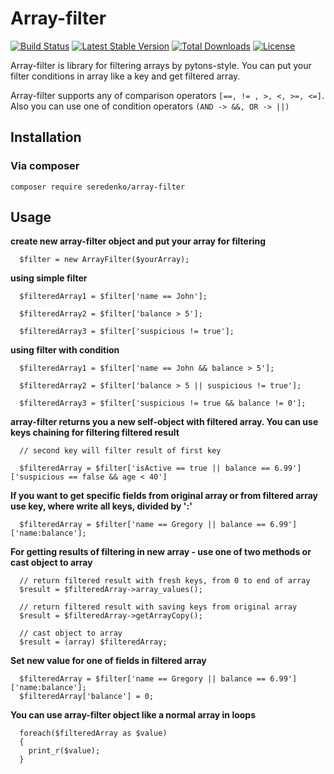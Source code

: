 # Array-filter

<p align="center">

[![Build Status](https://travis-ci.org/seredenko/array-filter.svg?branch=master)](https://travis-ci.org/seredenko/array-filter)
[![Latest Stable Version](https://poser.pugx.org/seredenko/array-filter/v/stable)](https://packagist.org/packages/seredenko/array-filter)
[![Total Downloads](https://poser.pugx.org/seredenko/array-filter/downloads)](https://packagist.org/packages/seredenko/array-filter)
[![License](https://poser.pugx.org/seredenko/array-filter/license)](https://packagist.org/packages/seredenko/array-filter)
</p>

Array-filter is library for filtering arrays by pytons-style. You can put your filter conditions 
in array like a key and get filtered array.


Array-filter supports any of comparison operators `[==, != , >, <, >=, <=]`.
Also you can use one of condition operators `(AND -> &&, OR -> ||)`

## Installation

### Via composer
`composer require seredenko/array-filter`

## Usage

**create new array-filter object and put your array for filtering**
```
  $filter = new ArrayFilter($yourArray);
```

**using simple filter**
```
  $filteredArray1 = $filter['name == John'];

  $filteredArray2 = $filter['balance > 5'];

  $filteredArray3 = $filter['suspicious != true'];
```

**using filter with condition**
```
  $filteredArray1 = $filter['name == John && balance > 5'];

  $filteredArray2 = $filter['balance > 5 || suspicious != true'];

  $filteredArray3 = $filter['suspicious != true && balance != 0'];
```

**array-filter returns you a new self-object with filtered array. You can use keys chaining for 
filtering filtered result**

```
  // second key will filter result of first key

  $filteredArray = $filter['isActive == true || balance == 6.99']['suspicious == false && age < 40']
```

**If you want to get specific fields from original array or from filtered array use key, 
where write all keys, divided by ':'**

```
  $filteredArray = $filter['name == Gregory || balance == 6.99']['name:balance'];
```

**For getting results of filtering in new array - use one of two methods or cast object to array**

```
  // return filtered result with fresh keys, from 0 to end of array
  $result = $filteredArray->array_values();
  
  // return filtered result with saving keys from original array
  $result = $filteredArray->getArrayCopy();
  
  // cast object to array
  $result = (array) $filteredArray;
```

**Set new value for one of fields in filtered array**
```
  $filteredArray = $filter['name == Gregory || balance == 6.99']['name:balance'];
  $filteredArray['balance'] = 0;
```

**You can use array-filter object like a normal array in loops**

```
  foreach($filteredArray as $value)
  {
    print_r($value);
  }
``` 